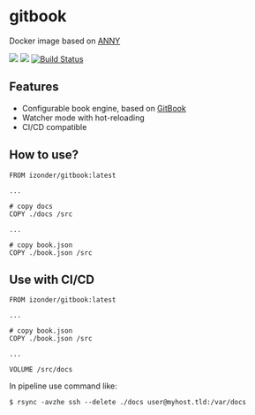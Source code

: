 # gitbook

Docker image based on [ANNY](https://hub.docker.com/r/izonder/anny)

[![](https://images.microbadger.com/badges/version/izonder/gitbook.svg)](https://microbadger.com/images/izonder/gitbook "Get your own version badge on microbadger.com")
[![](https://images.microbadger.com/badges/image/izonder/gitbook.svg)](https://microbadger.com/images/izonder/gitbook "Get your own image badge on microbadger.com")
[![Build Status](https://travis-ci.org/izonder/gitbook.svg?branch=master)](https://travis-ci.org/izonder/gitbook)

## Features

- Configurable book engine, based on [GitBook](https://github.com/GitbookIO/gitbook)
- Watcher mode with hot-reloading
- CI/CD compatible

## How to use?

```
FROM izonder/gitbook:latest

...

# copy docs
COPY ./docs /src

...

# copy book.json
COPY ./book.json /src
```

## Use with CI/CD

```
FROM izonder/gitbook:latest

...

# copy book.json
COPY ./book.json /src

...

VOLUME /src/docs
```

In pipeline use command like:
```
$ rsync -avzhe ssh --delete ./docs user@myhost.tld:/var/docs
```
